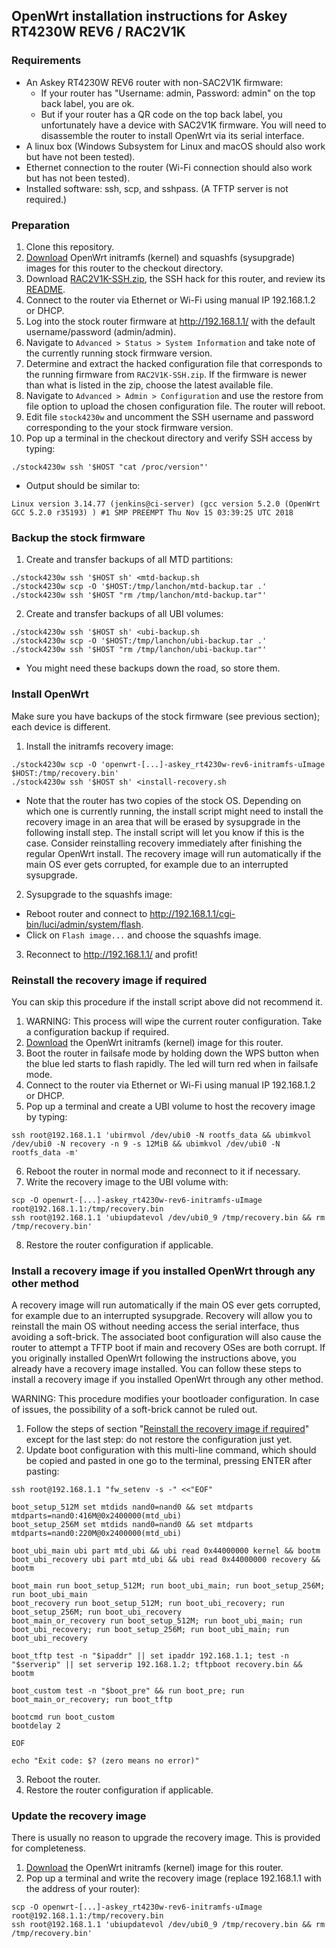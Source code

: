 ## OpenWrt installation instructions for Askey RT4230W REV6 / RAC2V1K

### Requirements

- An Askey RT4230W REV6 router with non-SAC2V1K firmware:
  - If your router has "Username: admin, Password: admin" on the top back label, you are ok.
  - But if your router has a QR code on the top back label, you unfortunately have a device with SAC2V1K firmware.
    You will need to disassemble the router to install OpenWrt via its serial interface.
- A linux box (Windows Subsystem for Linux and macOS should also work but have not been tested).
- Ethernet connection to the router (Wi-Fi connection should also work but has not been tested).
- Installed software: ssh, scp, and sshpass. (A TFTP server is not required.)

### Preparation

1. Clone this repository.
2. [Download](https://firmware-selector.openwrt.org/?target=ipq806x%2Fgeneric&id=askey_rt4230w-rev6) OpenWrt initramfs (kernel) and squashfs (sysupgrade) images for this router to the checkout directory.
3. Download [RAC2V1K-SSH.zip](https://raw.githubusercontent.com/lmore377/openwrt-rt4230w/master/RAC2V1K-SSH.zip), the SSH hack for this router, and review its [README](https://pastebin.com/raw/ub8Um4ug).
4. Connect to the router via Ethernet or Wi-Fi using manual IP 192.168.1.2 or DHCP.
5. Log into the stock router firmware at http://192.168.1.1/ with the default username/password (admin/admin).
6. Navigate to `Advanced > Status > System Information` and take note of the currently running stock firmware version.
7. Determine and extract the hacked configuration file that corresponds to the running firmware from `RAC2V1K-SSH.zip`. If the firmware is newer than what is listed in the zip, choose the latest available file.
8. Navigate to `Advanced > Admin > Configuration` and use the restore from file option to upload the chosen configuration file. The router will reboot.
9. Edit file `stock4230w` and uncomment the SSH username and password corresponding to the your stock firmware version.
10. Pop up a terminal in the checkout directory and verify SSH access by typing:
```
./stock4230w ssh '$HOST "cat /proc/version"'
```
- Output should be similar to:
```
Linux version 3.14.77 (jenkins@ci-server) (gcc version 5.2.0 (OpenWrt GCC 5.2.0 r35193) ) #1 SMP PREEMPT Thu Nov 15 03:39:25 UTC 2018
```

### Backup the stock firmware

1. Create and transfer backups of all MTD partitions:
```
./stock4230w ssh '$HOST sh' <mtd-backup.sh
./stock4230w scp -O '$HOST:/tmp/lanchon/mtd-backup.tar .'
./stock4230w ssh '$HOST "rm /tmp/lanchon/mtd-backup.tar"'
```
2. Create and transfer backups of all UBI volumes:
```
./stock4230w ssh '$HOST sh' <ubi-backup.sh
./stock4230w scp -O '$HOST:/tmp/lanchon/ubi-backup.tar .'
./stock4230w ssh '$HOST "rm /tmp/lanchon/ubi-backup.tar"'
```
- You might need these backups down the road, so store them.

### Install OpenWrt

Make sure you have backups of the stock firmware (see previous section); each device is different.

1. Install the initramfs recovery image:
```
./stock4230w scp -O 'openwrt-[...]-askey_rt4230w-rev6-initramfs-uImage $HOST:/tmp/recovery.bin'
./stock4230w ssh '$HOST sh' <install-recovery.sh
```
- Note that the router has two copies of the stock OS. Depending on which one is currently running, the install script might need to install the recovery image in an area that will be erased
by sysupgrade in the following install step. The install script will let you know if this is the case. Consider reinstalling recovery immediately after finishing the regular OpenWrt install.
The recovery image will run automatically if the main OS ever gets corrupted, for example due to an interrupted sysupgrade.
2. Sysupgrade to the squashfs image:
- Reboot router and connect to http://192.168.1.1/cgi-bin/luci/admin/system/flash.
- Click on `Flash image...` and choose the squashfs image.
3. Reconnect to http://192.168.1.1/ and profit!

### Reinstall the recovery image if required

You can skip this procedure if the install script above did not recommend it.

1. WARNING: This process will wipe the current router configuration. Take a configuration backup if required.
2. [Download](https://firmware-selector.openwrt.org/?target=ipq806x%2Fgeneric&id=askey_rt4230w-rev6) the OpenWrt initramfs (kernel) image for this router.
3. Boot the router in failsafe mode by holding down the WPS button when the blue led starts to flash rapidly. The led will turn red when in failsafe mode.
4. Connect to the router via Ethernet or Wi-Fi using manual IP 192.168.1.2 or DHCP.
5. Pop up a terminal and create a UBI volume to host the recovery image by typing:
```
ssh root@192.168.1.1 'ubirmvol /dev/ubi0 -N rootfs_data && ubimkvol /dev/ubi0 -N recovery -n 9 -s 12MiB && ubimkvol /dev/ubi0 -N rootfs_data -m'
```
6. Reboot the router in normal mode and reconnect to it if necessary.
7. Write the recovery image to the UBI volume with:
```
scp -O openwrt-[...]-askey_rt4230w-rev6-initramfs-uImage root@192.168.1.1:/tmp/recovery.bin
ssh root@192.168.1.1 'ubiupdatevol /dev/ubi0_9 /tmp/recovery.bin && rm /tmp/recovery.bin'
```
8. Restore the router configuration if applicable.

### Install a recovery image if you installed OpenWrt through any other method

A recovery image will run automatically if the main OS ever gets corrupted, for example due to an interrupted sysupgrade.
Recovery will allow you to reinstall the main OS without needing access the serial interface, thus avoiding a soft-brick.
The associated boot configuration will also cause the router to attempt a TFTP boot if main and recovery OSes are both corrupt.
If you originally installed OpenWrt following the instructions above, you already have a recovery image installed.
You can follow these steps to install a recovery image if you installed OpenWrt through any other method.

WARNING: This procedure modifies your bootloader configuration. In case of issues, the possibility of a soft-brick cannot be ruled out.

1. Follow the steps of section "[Reinstall the recovery image if required](#reinstall-the-recovery-image-if-required)" except for the last step: do not restore the configuration just yet.
2. Update boot configuration with this multi-line command, which should be copied and pasted in one go to the terminal, pressing ENTER after pasting:
```
ssh root@192.168.1.1 "fw_setenv -s -" <<"EOF"

boot_setup_512M set mtdids nand0=nand0 && set mtdparts mtdparts=nand0:416M@0x2400000(mtd_ubi)
boot_setup_256M set mtdids nand0=nand0 && set mtdparts mtdparts=nand0:220M@0x2400000(mtd_ubi)

boot_ubi_main ubi part mtd_ubi && ubi read 0x44000000 kernel && bootm
boot_ubi_recovery ubi part mtd_ubi && ubi read 0x44000000 recovery && bootm

boot_main run boot_setup_512M; run boot_ubi_main; run boot_setup_256M; run boot_ubi_main
boot_recovery run boot_setup_512M; run boot_ubi_recovery; run boot_setup_256M; run boot_ubi_recovery
boot_main_or_recovery run boot_setup_512M; run boot_ubi_main; run boot_ubi_recovery; run boot_setup_256M; run boot_ubi_main; run boot_ubi_recovery

boot_tftp test -n "$ipaddr" || set ipaddr 192.168.1.1; test -n "$serverip" || set serverip 192.168.1.2; tftpboot recovery.bin && bootm

boot_custom test -n "$boot_pre" && run boot_pre; run boot_main_or_recovery; run boot_tftp

bootcmd run boot_custom
bootdelay 2

EOF

echo "Exit code: $? (zero means no error)"
```
3. Reboot the router.
4. Restore the router configuration if applicable.

### Update the recovery image

There is usually no reason to upgrade the recovery image. This is provided for completeness.

1. [Download](https://firmware-selector.openwrt.org/?target=ipq806x%2Fgeneric&id=askey_rt4230w-rev6) the OpenWrt initramfs (kernel) image for this router.
2. Pop up a terminal and write the recovery image (replace 192.168.1.1 with the address of your router):
```
scp -O openwrt-[...]-askey_rt4230w-rev6-initramfs-uImage root@192.168.1.1:/tmp/recovery.bin
ssh root@192.168.1.1 'ubiupdatevol /dev/ubi0_9 /tmp/recovery.bin && rm /tmp/recovery.bin'
```

